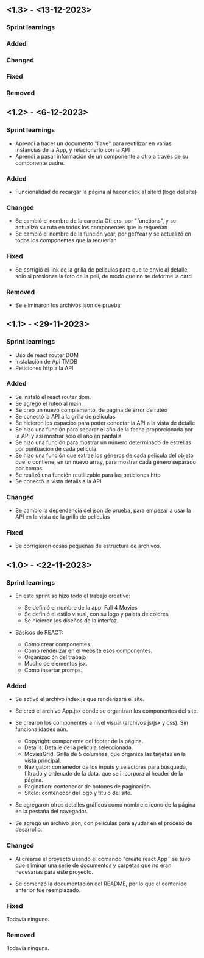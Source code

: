 ## <1.3> - <13-12-2023>

### Sprint learnings

### Added

### Changed

### Fixed

### Removed


## <1.2> - <6-12-2023>

### Sprint learnings

* Aprendí a hacer un documento "llave" para reutilizar en varias instancias de la App, y relacionarlo con la API
* Aprendí a pasar información de un componente a otro a través de su componente padre. 

### Added

* Funcionalidad de recargar la página al hacer click al siteId (logo del site)

### Changed

* Se cambió el nombre de la carpeta Others, por "functions", y se actualizó su ruta en todos los componentes que lo requerían
* Se cambió el nombre de la función year, por getYear y se actualizó en todos los componentes que la requerían

### Fixed

* Se corrigió el link de la grilla de peliculas para que te envie al detalle, solo si presionas la foto de la peli, de modo que no se deforme la card

### Removed

* Se eliminaron los archivos json de prueba


## <1.1> - <29-11-2023>

### Sprint learnings

* Uso de react router DOM
* Instalación de Api TMDB
* Peticiones http a la API

### Added
* Se instaló el react router dom. 
* Se agregó el ruteo al main.
* Se creó un nuevo complemento, de página de error de ruteo
* Se conectó la API a la grilla de películas
* Se hicieron los espacios para poder conectar la API a la vista de detalle
* Se hizo una función para separar el año de la fecha proporcionada por la API y asi mostrar solo el año en pantalla
* Se hizo una función para mostrar un número determinado de estrellas por puntuación de cada película
* Se hizo una función que extrae los géneros de cada pelicula del objeto que lo contiene, en un nuevo array, para mostrar cada género separado por comas. 
* Se realizó una función reutilizable para las peticiones http
* Se conectó la vista details a la API


### Changed

* Se cambio la dependencia del json de prueba, para empezar a usar la API en la vista de la grilla de películas

### Fixed

* Se corrigieron cosas pequeñas de estructura de archivos. 


## <1.0> - <22-11-2023>

### Sprint learnings

* En este sprint se hizo todo el trabajo creativo:
    - Se definió el nombre de la app: Fall 4 Movies
    - Se definió el estilo visual, con su logo y paleta de colores
    - Se hicieron los diseños de la interfaz.

* Básicos de REACT:
    - Como crear componentes. 
    - Como renderizar en el website esos componentes.
    - Organización del trabajo
    - Mucho de elementos jsx. 
    - Como insertar promps. 

### Added

* Se activó el archivo index.js que renderizará el site. 

* Se creó el archivo App.jsx donde se organizan los componentes del site.

* Se crearon los componentes a nivel visual (archivos js/jsx y css). Sin funcionalidades aún.

    - Copyright: componente del footer de la página.
    - Details: Detalle de la película seleccionada.
    - MoviesGrid: Grilla de 5 columnas, que organiza las tarjetas en la vista principal.
    - Navigator: contenedor de los inputs y selectores para búsqueda, filtrado y ordenado de la data. que se incorpora al header de la página. 
    - Pagination: contenedor de botones de paginación.
    - SiteId: contenedor del logo y titulo del site.

* Se agregaron otros detalles gráficos como nombre e ícono de la página en la pestaña del navegador. 

* Se agregó un archivo json, con películas para ayudar en el proceso de desarrollo. 


### Changed

* Al crearse el proyecto usando el comando "create react App¨ se tuvo que eliminar una serie de documentos y carpetas que no eran necesarias para este proyecto.  

* Se comenzó la documentación del README, por lo que el contenido anterior fue reemplazado. 

### Fixed

Todavía ninguno. 

### Removed

Todavía ninguna. 